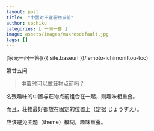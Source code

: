 ```yaml
---
layout: post
title:  "中置时不宜荘物点前"
author: sochiku
categories: [ 一问一答 ]
image: assets/images/maxresdefault.jpg
tags: []
---
```


[家元一问一答]({{ site.baseurl }}/iemoto-ichimonittou-toc)

第廿五问

> 中置时可以做荘物点前吗？

名残趣味的中置与荘物点前组合在一起，则趣味相重叠。

而且，荘物最好都放在固定的位置上（定据 じょうずえ）。

应该避免主题（theme）模糊，趣味重叠。
